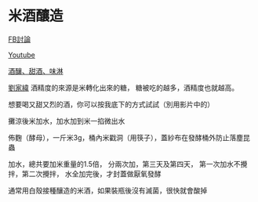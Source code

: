 # 米酒釀造

[FB討論](https://www.facebook.com/groups/homebrew.tw/permalink/1594062227277746/)

[Youtube](https://youtu.be/XrBTS7Ija1w)

[酒釀、甜酒、味淋](http://homeeconomics.pixnet.net/blog/post/66280469-146.%E9%85%92%E9%87%80%E3%80%81%E7%94%9C%E9%85%92%E3%80%81%E5%91%B3%E9%86%82)


[劉家緯](https://www.facebook.com/ljw561?fref=ufi)
酒精度的來源是米轉化出來的糖，
糖被吃的越多，酒精度也就越高。

想要喝又甜又烈的酒，你可以按我底下的方式試試（別用影片中的）

攤涼後米加水，加水加到米一掐微出水

佈麴（酵母），一斤米3g，桶內米戳洞（用筷子），蓋紗布在發酵桶外防止落塵昆蟲

加水，總共要加米重量的1.5倍，
分兩次加，第三天及第四天，
第一次加水不攪拌，第二次攪拌，
水全加完後，才封蓋做厭氧發酵

通常用白殼接種釀造的米酒，如果裝瓶後沒有滅菌，很快就會酸掉